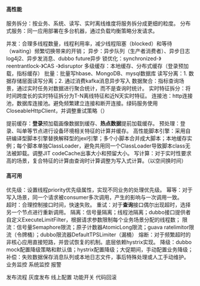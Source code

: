 
#### 高性能
服务拆分：按业务、系统、读写、实时离线维度将服务拆分成更细的粒度。
分布式服务：同一应用部署在多台机器，通过负载均衡策略分发请求。

并发：合理多线程数量，线程利用率，减少线程阻塞（blocked）和等待（waiting）频繁切换带来的开销；
异步：异步队列（生产者消费者）、异步日志log4j2、异步发消息、dubbo future异步
锁优化：synchronized-》reentrantlock-》CAS -》disruptor
多级缓存：本地缓存、分布式缓存（登录预加载，指标缓存）
批量：批量写hbase、MongoDB、mysql数据库
读写分离：1. 数据存储层面读写分离；2. 通过消费kafka消息异步写入
数据聚合：指标查询场景，通过实时任务对数据进行聚合统计，而不是查询时统计。
实时特征拆分：将时间跨度长的实时特征拆分为T-N离线特征和近N天实时特征。
连接池：http连接池，数据库连接池。避免频繁建立连接和断开连接。绿码服务使用CloseableHttpClient，并调整重试策略（）

提前缓存：**登录**预加载画像数据到缓存、**热点数据**提前加载缓存。
预处理：登录、叫单等节点进行设备环境相关特征的计算并缓存。
高性能脚本引擎：采用自研编译型脚本引擎替换解释型的jexl引擎；多个小脚本合并成大脚本；本地缓存实例；每个脚本单独ClassLoader，避免共用同一个ClassLoader导致脚本class无法被卸载。调整JIT codeCache出事大小和预留大小。
写计算：对于实时性要求高的场景，复合特征的计算由查询时计算调整为写入式计算。（以空间换时间）
#### 高可用
优先级：设置线程priority优先级属性，实现不同业务的处理优先级。
幂等：对于写入场景，同一个请求被consumer多次调用，产生的影响与一次调用一致。  
超时：合理控制接口时间，快速失败。
重试：对于**查询**接口偶尔出现超时，选择另一个节点进行重新调用。
隔离：信号量隔离；线程池隔离；dubbo接口提供者自定义ExecuteLimitFilter，根据请求参数限制每个业务场景分配的线程数；
限流：信号量Semaphore限流；原子计数器AtomicLong限流；guava ratelimitor限流（令牌桶）；dubbo限流器DefaultTPSLimiter（漏桶）
熔断：对于频繁超时的非核心应用直接短路，并尝试恢复的机制。底层依赖hystrix实现。
降级：dubbo mock配置降级策略和默认值；hystrix配置降级；大促期间，手动配置业务降级；
补偿：失败数据保存消息队列或本地日志文件，事后特殊处理或人工手动维护。
业务监控
系统监控
报警



发布流程
灰度发布
线上配置
功能开关
代码回滚

